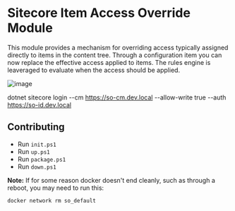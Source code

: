 # Sitecore Item Access Override Module

This module provides a mechanism for overriding access typically assigned directly to items in the content tree. Through a configuration item you can now replace the effective access applied to items. The rules engine is leaveraged to evaluate when the access should be applied.

![image](https://github.com/michaellwest/security-override/assets/933163/fc7d9e85-eba5-4ffa-ad60-39ec6acdd399)

dotnet sitecore login --cm https://so-cm.dev.local --allow-write true --auth https://so-id.dev.local

## Contributing

* Run `init.ps1`
* Run `up.ps1`
* Run `package.ps1`
* Run `down.ps1`

**Note:** If for some reason docker doesn't end cleanly, such as through a reboot, you may need to run this:

```
docker network rm so_default
```